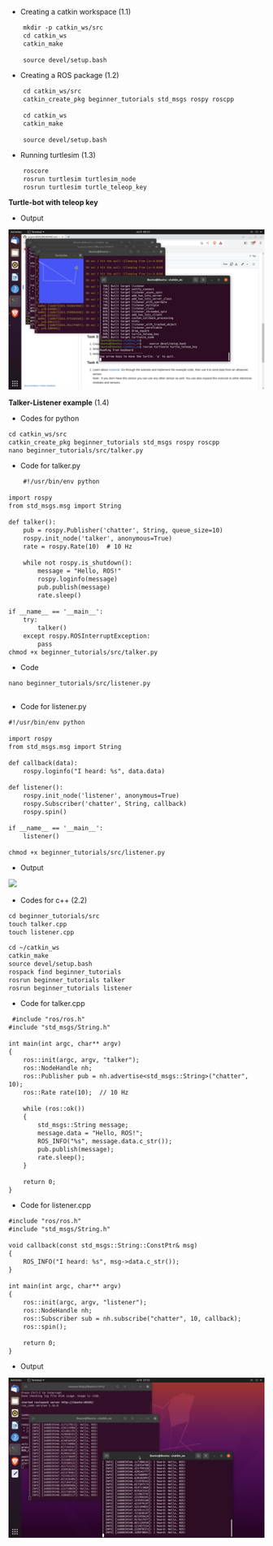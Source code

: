 * Creating a catkin workspace  (1.1)
```
    mkdir -p catkin_ws/src  
    cd catkin_ws  
    catkin_make  

    source devel/setup.bash  
```  

* Creating a ROS package  (1.2)
```
    cd catkin_ws/src  
    catkin_create_pkg beginner_tutorials std_msgs rospy roscpp  

    cd catkin_ws
    catkin_make

    source devel/setup.bash
```  

* Running turtlesim  (1.3)
```
    roscore  
    rosrun turtlesim turtlesim_node  
    rosrun turtlesim turtle_teleop_key
```
**Turtle-bot with teleop key**  
* Output

<img src="DATA/turtleism.png">

**Talker-Listener example**  (1.4)
* Codes for python
  
```
cd catkin_ws/src
catkin_create_pkg beginner_tutorials std_msgs rospy roscpp
nano beginner_tutorials/src/talker.py

```

* Code for talker.py
```
    #!/usr/bin/env python

import rospy
from std_msgs.msg import String

def talker():
    pub = rospy.Publisher('chatter', String, queue_size=10)
    rospy.init_node('talker', anonymous=True)
    rate = rospy.Rate(10)  # 10 Hz

    while not rospy.is_shutdown():
        message = "Hello, ROS!"
        rospy.loginfo(message)
        pub.publish(message)
        rate.sleep()

if __name__ == '__main__':
    try:
        talker()
    except rospy.ROSInterruptException:
        pass
chmod +x beginner_tutorials/src/talker.py

```
* Code
  
```
nano beginner_tutorials/src/listener.py


```

* Code for listener.py
```
#!/usr/bin/env python

import rospy
from std_msgs.msg import String

def callback(data):
    rospy.loginfo("I heard: %s", data.data)

def listener():
    rospy.init_node('listener', anonymous=True)
    rospy.Subscriber('chatter', String, callback)
    rospy.spin()

if __name__ == '__main__':
    listener()

chmod +x beginner_tutorials/src/listener.py

```

* Output

<img src="DATA/talker-listener.png">

* Codes for c++ (2.2)
  
```
cd beginner_tutorials/src
touch talker.cpp
touch listener.cpp
```
```
cd ~/catkin_ws
catkin_make
source devel/setup.bash
rospack find beginner_tutorials
rosrun beginner_tutorials talker
rosrun beginner_tutorials listener

```

* Code for talker.cpp
```
 #include "ros/ros.h"
#include "std_msgs/String.h"

int main(int argc, char** argv)
{
    ros::init(argc, argv, "talker");
    ros::NodeHandle nh;
    ros::Publisher pub = nh.advertise<std_msgs::String>("chatter", 10);
    ros::Rate rate(10);  // 10 Hz

    while (ros::ok())
    {
        std_msgs::String message;
        message.data = "Hello, ROS!";
        ROS_INFO("%s", message.data.c_str());
        pub.publish(message);
        rate.sleep();
    }

    return 0;
}

```
* Code for listener.cpp
```
#include "ros/ros.h"
#include "std_msgs/String.h"

void callback(const std_msgs::String::ConstPtr& msg)
{
    ROS_INFO("I heard: %s", msg->data.c_str());
}

int main(int argc, char** argv)
{
    ros::init(argc, argv, "listener");
    ros::NodeHandle nh;
    ros::Subscriber sub = nh.subscribe("chatter", 10, callback);
    ros::spin();

    return 0;
}

```

* Output
<img src="DATA/talker-listener -cpp.png">

